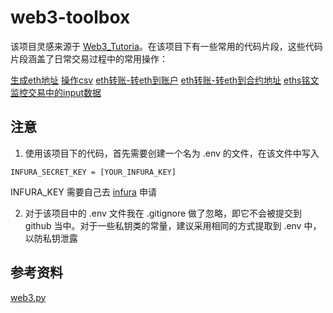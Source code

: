 # web3-toolbox
该项目灵感来源于 [Web3_Tutoria](https://github.com/gm365/Web3_Tutorial)。在该项目下有一些常用的代码片段，这些代码片段涵盖了日常交易过程中的常用操作：

[生成eth地址](./account.py)
[操作csv](./csv.py)
[eth转账-转eth到账户](./transferETH.py)
[eth转账-转eth到合约地址](./transferETHToContract.py)
[eths铭文](./ethscriptions.py)
[监控交易中的input数据](./monitor_input.py)

## 注意
1. 使用该项目下的代码，首先需要创建一个名为 .env 的文件，在该文件中写入
```env
INFURA_SECRET_KEY = [YOUR_INFURA_KEY]
```
INFURA_KEY 需要自己去 [infura](https://www.infura.io/zh) 申请

2. 对于该项目中的 .env 文件我在 .gitignore 做了忽略，即它不会被提交到 github 当中。对于一些私钥类的常量，建议采用相同的方式提取到 .env 中，以防私钥泄露

## 参考资料
[web3.py](https://web3py.readthedocs.io/en/stable/index.html)